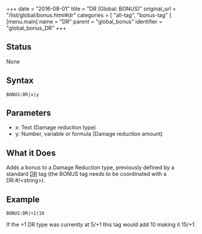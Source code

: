 +++
date = "2016-08-01"
title = "DR (Global: BONUS)"
original_url = "/list/global/bonus.html#dr"
categories = [ "all-tag", "bonus-tag" ]
[menu.main]
    name = "DR"
    parent = "global_bonus"
    identifier = "global_bonus_DR"
+++

## Status

None

## Syntax

`BONUS:DR|x|y`

## Parameters

-   x: Text (Damage reduction type)
-   y: Number, variable or formula (Damage
    reduction amount)



What it Does
------------

Adds a bonus to a Damage Reduction type, previously defined by a
standard [DR](/list/global/other/dr.html) tag (the BONUS tag needs to be
coordinated with a DR:\#/&lt;string&gt;).

Example
-------

`BONUS:DR|+1|10`

If the +1 DR type was currently at 5/+1 this tag would add 10 making it
15/+1.

